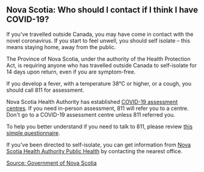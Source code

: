 ## Nova Scotia: Who should I contact if I think I have COVID-19?

If you've travelled outside Canada, you may have come in contact with the novel coronavirus. If you start to feel unwell, you should self isolate – this means staying home, away from the public.

The Province of Nova Scotia, under the authority of the Health Protection Act, is requiring anyone who has travelled outside Canada to self-isolate for 14 days upon return, even if you are symptom-free.

If you develop a fever, with a temperature 38°C or higher, or a cough, you should call 811 for assessment.

Nova Scotia Health Authority has established [COVID-19 assessment centres](http://www.nshealth.ca/coronavirus). If you need in-person assessment, 811 will refer you to a centre. Don't go to a COVID-19 assessment centre unless 811 referred you.

To help you better understand if you need to talk to 811, please review [this simple questionnaire](https://811.novascotia.ca/health_topics/covid-19-when-to-call-811/).

If you've been directed to self-isolate, you can get information from [Nova Scotia Health Authority Public Health](http://www.nshealth.ca/public-health-offices) by contacting the nearest office.

[Source: Government of Nova Scotia](https://novascotia.ca/coronavirus/)
